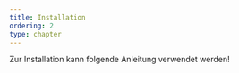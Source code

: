 ```yaml
---
title: Installation
ordering: 2
type: chapter
---
```


Zur Installation kann folgende Anleitung verwendet werden!